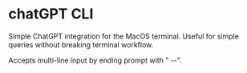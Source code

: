 # chatGPT CLI

Simple ChatGPT integration for the MacOS terminal. Useful for simple queries without breaking terminal workflow.

Accepts multi-line input by ending prompt with " --".
